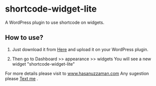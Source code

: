 # shortcode-widget-lite
A WordPress plugin to use shortcode on widgets.


## How to use?

1. Just download it from <a href="https://github.com/hasanuzzamanbe/shortcode-widget-lite/archive/master.zip" >Here</a> and upload it on your WordPress plugin.

2. Then go to Dashboard >> appearance >> widgets 
    You will see a new widget "shortcode-widget-lite" 

For more details please visit to www.hasanuzzaman.com
Any sugestion please <a href="https://hasanuzzaman.com/#textme"> Text me</a> .
